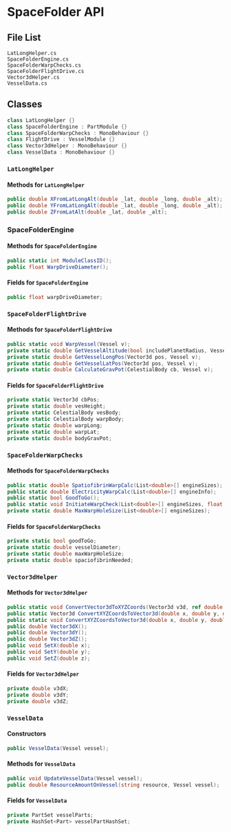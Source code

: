 # SpaceFolder API

## File List

```plain
LatLongHelper.cs
SpaceFolderEngine.cs
SpaceFolderWarpChecks.cs
SpaceFolderFlightDrive.cs
Vector3dHelper.cs
VesselData.cs
```

## Classes

```cs
class LatLongHelper {}
class SpaceFolderEngine : PartModule {}
class SpaceFolderWarpChecks : MonoBehaviour {}
class FlightDrive : VesselModule {}
class Vector3dHelper : MonoBehaviour {}
class VesselData : MonoBehaviour {}
```

### `LatLongHelper`

#### Methods for `LatLongHelper`

```cs
public double XFromLatLongAlt(double _lat, double _long, double _alt);
public double YFromLatLongAlt(double _lat, double _long, double _alt);
public double ZFromLatAlt(double _lat, double _alt);
```

### SpaceFolderEngine

#### Methods for `SpaceFolderEngine`

```cs
public static int ModuleClassID();
public float WarpDriveDiameter();
```

#### Fields for `SpaceFolderEngine`

```cs
public float warpDriveDiameter;
```

### `SpaceFolderFlightDrive`

#### Methods for `SpaceFolderFlightDrive`

```cs
public static void WarpVessel(Vessel v);
private static double GetVesselAltitude(bool includePlanetRadius, Vessel v);
private static double GetVesselLongPos(Vector3d pos, Vessel v);
private static double GetVesselLatPos(Vector3d pos, Vessel v);
private static double CalculateGravPot(CelestialBody cb, Vessel v);
```

#### Fields for `SpaceFolderFlightDrive`

```cs
private static Vector3d cbPos;
private static double vesHeight;
private static CelestialBody vesBody;
private static CelestialBody warpBody;
private static double warpLong;
private static double warpLat;
private static double bodyGravPot;
```

### `SpaceFolderWarpChecks`

#### Methods for `SpaceFolderWarpChecks`

```cs
public static double SpatiofibrinWarpCalc(List<double>[] engineSizes);
public static double ElectricityWarpCalc(List<double>[] engineInfo);
public static bool GoodToGo();
public static void InitiateWarpCheck(List<double>[] engineSizes, float vesDiameter);
private static double MaxWarpHoleSize(List<double>[] engineSizes);
```

#### Fields for `SpaceFolderWarpChecks`

```cs
private static bool goodToGo;
private static double vesselDiameter;
private static double maxWarpHoleSize;
private static double spaciofibrinNeeded;
```

### `Vector3dHelper`

#### Methods for `Vector3dHelper`

```cs
public static void ConvertVector3dToXYZCoords(Vector3d v3d, ref double x, ref double y, ref double z);
public static Vector3d ConvertXYZCoordsToVector3d(double x, double y, double z);
public static void ConvertXYZCoordsToVector3d(double x, double y, double z, ref Vector3d v3d);
public double Vector3dX();
public double Vector3dY();
public double Vector3dZ();
public void SetX(double x);
public void SetY(double y);
public void SetZ(double z);
```

#### Fields for `Vector3dHelper`

```cs
private double v3dX;
private double v3dY;
private double v3dZ;
```

### `VesselData`

#### Constructors

```cs
public VesselData(Vessel vessel);
```

#### Methods for `VesselData`

```cs
public void UpdateVesselData(Vessel vessel);
public double ResourceAmountOnVessel(string resource, Vessel vessel);
```

#### Fields for `VesselData`

```cs
private PartSet vesselParts;
private HashSet<Part> vesselPartHashSet;
```
